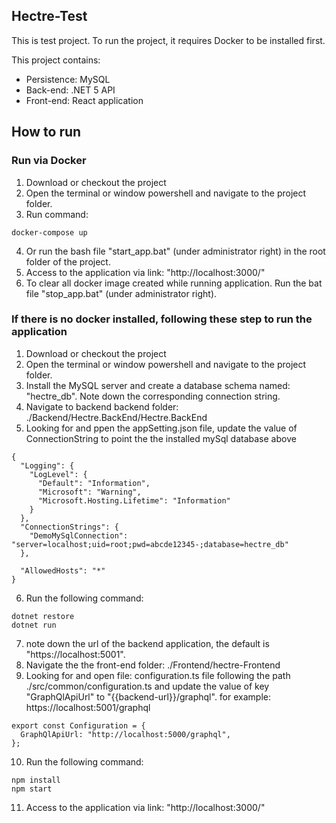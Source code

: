 ## Hectre-Test

This is test project. To run the project, it requires Docker to be installed first.

This project contains:

- Persistence: MySQL
- Back-end: .NET 5 API
- Front-end: React application

## How to run

### Run via Docker

1. Download or checkout the project
2. Open the terminal or window powershell and navigate to the project folder.
3. Run command:

```
docker-compose up
```

4. Or run the bash file "start_app.bat" (under administrator right) in the root folder of the project.
5. Access to the application via link: "http://localhost:3000/"
6. To clear all docker image created while running application. Run the bat file "stop_app.bat" (under administrator right).

### If there is no docker installed, following these step to run the application

1. Download or checkout the project
2. Open the terminal or window powershell and navigate to the project folder.
3. Install the MySQL server and create a database schema named: "hectre_db". Note down the corresponding connection string.
4. Navigate to backend backend folder: ./Backend/Hectre.BackEnd/Hectre.BackEnd
5. Looking for and ppen the appSetting.json file, update the value of ConnectionString to point the the installed mySql database above

```
{
  "Logging": {
    "LogLevel": {
      "Default": "Information",
      "Microsoft": "Warning",
      "Microsoft.Hosting.Lifetime": "Information"
    }
  },
  "ConnectionStrings": {
    "DemoMySqlConnection": "server=localhost;uid=root;pwd=abcde12345-;database=hectre_db"
  },

  "AllowedHosts": "*"
}
```

6. Run the following command:

```
dotnet restore
dotnet run
```

7. note down the url of the backend application, the default is "https://localhost:5001".
8. Navigate the the front-end folder: ./Frontend/hectre-Frontend
9. Looking for and open file: configuration.ts file following the path ./src/common/configuration.ts and update the value of key "GraphQlApiUrl" to "{{backend-url}}/graphql". for example: https://localhost:5001/graphql

```
export const Configuration = {
  GraphQlApiUrl: "http://localhost:5000/graphql",
};
```

10. Run the following command:

```
npm install
npm start
```

11. Access to the application via link: "http://localhost:3000/"

